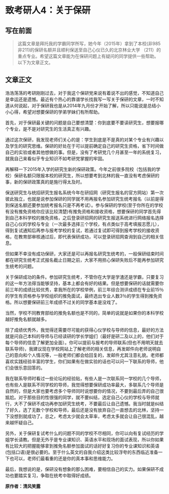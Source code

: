 # 致考研人4：关于保研

## 写在前面

> 这篇文章是拜托我的学霸同学所写，她今年（2015年）拿到了本校\(非985非211\)的保研名额并且顺利保送至自己心仪已久的北京林业大学 （211）的重点专业。希望这篇文章能为在保研问题上有疑问的同学提供一些帮助。 以下为文章正文。

## 文章正文

浩浩荡荡的考研刚刚过去，对于我这个保研党来说有着说不出的感觉，不知道自己是幸运还是遗憾。最近有个热心的靠谱学长找我写一写关于保研的文章，一时不知道从何说起，对于保研我也是从2014年九月份才开始了解，所以只能说是总结小小心得，希望对想要保研的学弟学妹们有所帮助。

首先，对于保研最关键的问题是自己要想清楚：你到底要不要读研究生，想要报哪个专业，是不是对研究生的生活真正有兴趣。

通过这次保研，我发现老师们关心的是：学生到底是不是真的对某个专业有兴趣以及学生的研究思维。保研的好处在于可以提前确定自己的研究生资格，省下时间做自己的实验或者其他想做的事。但是，没有了考研党几个月甚至一年的系统复习，就我自己来看似乎专业知识不如考研党掌握的牢固。

再解释一下2015年入学的研究生新的保研政策。今年之前很多院校（包括我的学校）保研名额只限报本校的研究生，所以想要考到北林的我一直没有考虑保研的事，新的保研政策真的是施行得太及时。

保送研究生与统招研究生报名系统今年在研招网（研究生报名的官方网站）第一次彼此独立，也就是说参加保研的同学就不用再报名参加研究生统考报名（以前是得到保送名额还要参加统考报名只是不再考试）。参与保研的学校\(至于你所在的学校有没有推免资格你应该比较清楚\)有推免资格和接收资格，想要保研的同学首先得到自己本科学校的推免资格，之后登录研招网的研究生报送系统进行网络报名选择自己心仪的学校与专业（一次最多选择三个学校，有点类似于高考填报志愿儿），得到复试通知后再参与报考学校的复试，若通过复试即可得到报考学校的接收资格，在教育部审核通过后，即代表保研成功，可以登录研招网查询到自己的相关信息。

但如果不幸没有成功保研，大家还是可以再报名研究生统考的，一般保研结束时间都在研究生统考正式报名截止日期之前，大家不用担心保研失败后不能再参加研究生统考的问题。

关于保研成功的条件。参加研究生统考，不管你在大学是学渣还是学霸，只要复习的这一年方法得当能够坚持，基本上都会有好的结果。但是想要保研的话就需要你前三年的成绩比较优秀，拿我所在的学校举例，前三年综合测评成绩在专业前15％的学生有资格参与学校组织的推免面试，最终选出专业人数3％的学生得到推免资格。所以想要保研前三年成绩不过关的同学基本是没戏了。

当然，学校不同教育部给的推免名额也是不同的，简单的说就是如果你的本科学校越好推免名额就越多。

除了成绩优秀外，我觉得还需要尽可能的获得心仪学校与导师的信息，最好的方法就是问自己本科的导师与已经读研的学长学姐们（最好是研二及以上的，他们对于每个导师的信息了解更加全面）。你可以提前与报考的导师联系\(但也不用明天就去联系导师\)，我建议现在学校网站上了解老师的相关信息，再发邮件向老师说明自己的意向和个人情况等，一般老师们都会给回复的，发邮件尤其注意礼貌。老师都喜欢实践经验丰富的学生，你们如果有在做实验的话也可以问一下联系的导师，他们会很乐意回答的。

我在联系导师时看过一些论坛的经验贴，有些人是一次联系同一学校的几个导师，也有些人是联系不同学校的导师，我觉得想要保研成功率最大，多联系几个导师是自然的，但是大家也要考虑多个导师同时说想要你的情况，不要到最后弄的自己很尴尬。对于那些目的性很强的同学，就不要纠结，选定自己心仪的学校与导师就行，大不了保研不成功再参加研究生统考，不要最后让自己遗憾。我当时就是纠结了好久，选了无数个学校和导师，最后还是没有放弃自己一直想去的北林，坚持一下没想到就成功了。总之，考虑太少就会太草率，考虑太多就会让自己很混乱，越来越怀疑自己。

另外，关于保研复试考什么的问题不同的学校不尽相同，你可以向有复试经历的学姐学长请教。但是无外乎是专业课知识、英语水平和现场的面试表现，所以你如果有比较大的把握能够拿到推免名额参加面试的话好好复习你的专业课知识和英语\(包括口语\)是很必要的。至于什么英文的自我介绍这类比较浮夸的东西临近准备一下也可以，老师们最看重的还是你的真本事和思维能力。

最后，我想说的是，保研没有想象的那么困难，要相信自己的实力。如果保研不成功也要踏实复习，争取在统考中取得好成绩。

**原作者：清风笑露**

